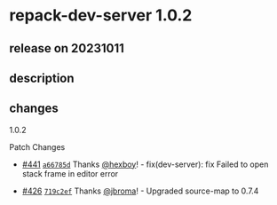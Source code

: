 # repack-dev-server 1.0.2

## release on 20231011

## description

## changes

1.0.2

Patch Changes

* <a href="https://github.com/callstack/repack/pull/441" data-hovercard-type="pull_request" data-hovercard-url="/callstack/repack/pull/441/hovercard">#441</a> <a href="https://github.com/callstack/repack/commit/a66785d4bdb629ab9abce2bf5fc0dc4b632072ef"><code>a66785d</code></a> Thanks <a class="user-mention notranslate" data-hovercard-type="user" data-hovercard-url="/users/hexboy/hovercard" data-octo-click="hovercard-link-click" data-octo-dimensions="link_type:self" href="https://github.com/hexboy">@hexboy</a>! - fix(dev-server): fix Failed to open stack frame in editor error

* <a href="https://github.com/callstack/repack/pull/426" data-hovercard-type="pull_request" data-hovercard-url="/callstack/repack/pull/426/hovercard">#426</a> <a href="https://github.com/callstack/repack/commit/719c2ef3e1af0c82de8042de2c5c21ab88a287ea"><code>719c2ef</code></a> Thanks <a class="user-mention notranslate" data-hovercard-type="user" data-hovercard-url="/users/jbroma/hovercard" data-octo-click="hovercard-link-click" data-octo-dimensions="link_type:self" href="https://github.com/jbroma">@jbroma</a>! - Upgraded source-map to 0.7.4

